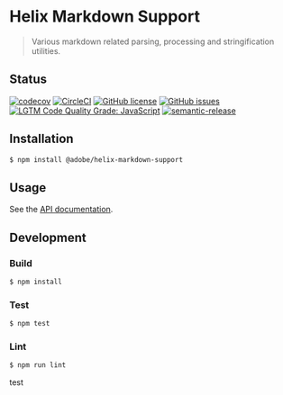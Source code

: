 # Helix Markdown Support

> Various markdown related parsing, processing and stringification utilities.

## Status
[![codecov](https://img.shields.io/codecov/c/github/adobe/helix-markdown-support.svg)](https://codecov.io/gh/adobe/helix-markdown-support)
[![CircleCI](https://img.shields.io/circleci/project/github/adobe/helix-markdown-support.svg)](https://circleci.com/gh/adobe/helix-markdown-support)
[![GitHub license](https://img.shields.io/github/license/adobe/helix-markdown-support.svg)](https://github.com/adobe/helix-markdown-support/blob/master/LICENSE.txt)
[![GitHub issues](https://img.shields.io/github/issues/adobe/helix-markdown-support.svg)](https://github.com/adobe/helix-markdown-support/issues)
[![LGTM Code Quality Grade: JavaScript](https://img.shields.io/lgtm/grade/javascript/g/adobe/helix-markdown-support.svg?logo=lgtm&logoWidth=18)](https://lgtm.com/projects/g/adobe/helix-markdown-support)
[![semantic-release](https://img.shields.io/badge/%20%20%F0%9F%93%A6%F0%9F%9A%80-semantic--release-e10079.svg)](https://github.com/semantic-release/semantic-release)

## Installation

```bash
$ npm install @adobe/helix-markdown-support
```

## Usage

See the [API documentation](docs/API.md).

## Development

### Build

```bash
$ npm install
```

### Test

```bash
$ npm test
```

### Lint

```bash
$ npm run lint
```
test
